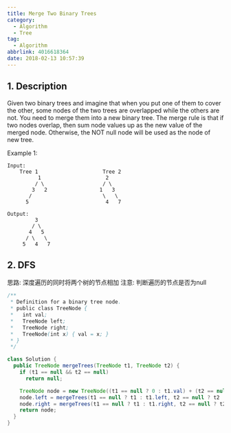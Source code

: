 ```yaml
---
title: Merge Two Binary Trees
category:
  - Algorithm
  - Tree
tag:
  - Algorithm
abbrlink: 4016618364
date: 2018-02-13 10:57:39
---
```


## 1. Description
Given two binary trees and imagine that when you put one of them to cover the other, some nodes of the two trees are overlapped while the others are not.
You need to merge them into a new binary tree. The merge rule is that if two nodes overlap, then sum node values up as the new value of the merged node. Otherwise, the NOT null node will be used as the node of new tree.

Example 1:
```text
Input: 
	Tree 1                     Tree 2                  
          1                     2      
         / \                   / \                 
        3   2                 1   3 
       /                       \   \    
      5                         4   7           

Output: 
	     3
	    / \
	   4   5
	  / \   \ 
	 5   4   7
```



## 2. DFS
思路: 深度遍历的同时将两个树的节点相加
注意: 判断遍历的节点是否为null
```java
/**
 * Definition for a binary tree node.
 * public class TreeNode {
 *   int val;
 *   TreeNode left;
 *   TreeNode right;
 *   TreeNode(int x) { val = x; }
 * }
 */

class Solution {
  public TreeNode mergeTrees(TreeNode t1, TreeNode t2) {
    if (t1 == null && t2 == null)
      return null;

    TreeNode node = new TreeNode((t1 == null ? 0 : t1.val) + (t2 == null ? 0 : t2.val));
    node.left = mergeTrees(t1 == null ? t1 : t1.left, t2 == null ? t2 : t2.left);
    node.right = mergeTrees(t1 == null ? t1 : t1.right, t2 == null ? t2 : t2.right);
    return node;
  }
}
```
